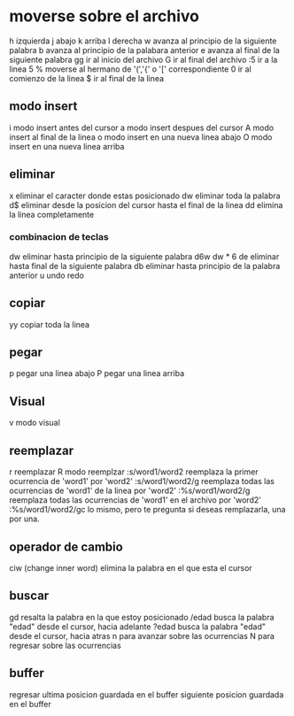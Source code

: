 # moverse sobre el archivo
h izquierda
j abajo
k arriba
l derecha
w avanza al principio de la siguiente palabra
b avanza al principio de la palabara anterior
e avanza al final de la siguiente palabra
gg ir al inicio del archivo
G ir al final del archivo
:5 ir a la linea 5
% moverse al hermano de '(','{' o '[' correspondiente
0 ir al comienzo de la linea
$ ir al final de la linea

## modo insert
i modo insert antes del cursor
a modo insert despues del cursor
A modo insert al final de la linea
o modo insert en una nueva linea abajo
O modo insert en una nueva linea arriba

## eliminar
x eliminar el caracter donde estas posicionado
dw eliminar toda la palabra
d$ eliminar desde la posicion del cursor hasta el final de la linea
dd elimina la linea completamente

### combinacion de teclas

dw eliminar hasta principio de la siguiente palabra
d6w dw * 6
de eliminar hasta final de la siguiente palabra
db eliminar hasta principio de la palabra anterior
u undo
<Ctrl-r> redo

## copiar
yy copiar toda la linea

## pegar
p pegar una linea abajo
P pegar una linea arriba

## Visual
v modo visual

## reemplazar
r reemplazar
R modo reemplzar
:s/word1/word2 reemplaza la primer ocurrencia de 'word1' por 'word2'
:s/word1/word2/g reemplaza todas las ocurrencias de 'word1' de la linea por 'word2'
:%s/word1/word2/g reemplaza todas las ocurrencias de 'word1' en el archivo por 'word2'
:%s/word1/word2/gc lo mismo, pero te pregunta si deseas remplazarla, una por una.

## operador de cambio
ciw (change inner word) elimina la palabra en el que esta el cursor

## buscar
gd resalta la palabra en la que estoy posicionado
/edad busca la palabra "edad" desde el cursor, hacia adelante
?edad busca la palabra "edad" desde el cursor, hacia atras
	n para avanzar sobre las ocurrencias
	N para regresar sobre las ocurrencias

## buffer
<Ctrl-o> regresar ultima posicion guardada en el buffer
<Ctrl-i> siguiente posicion guardada en el buffer

